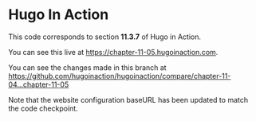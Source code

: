 Hugo In Action
===============

This code corresponds to section **11.3.7** of Hugo in Action.

You can see this live at https://chapter-11-05.hugoinaction.com.

You can see the changes made in this branch at https://github.com/hugoinaction/hugoinaction/compare/chapter-11-04...chapter-11-05

Note that the website configuration baseURL has been updated to match the code checkpoint.
